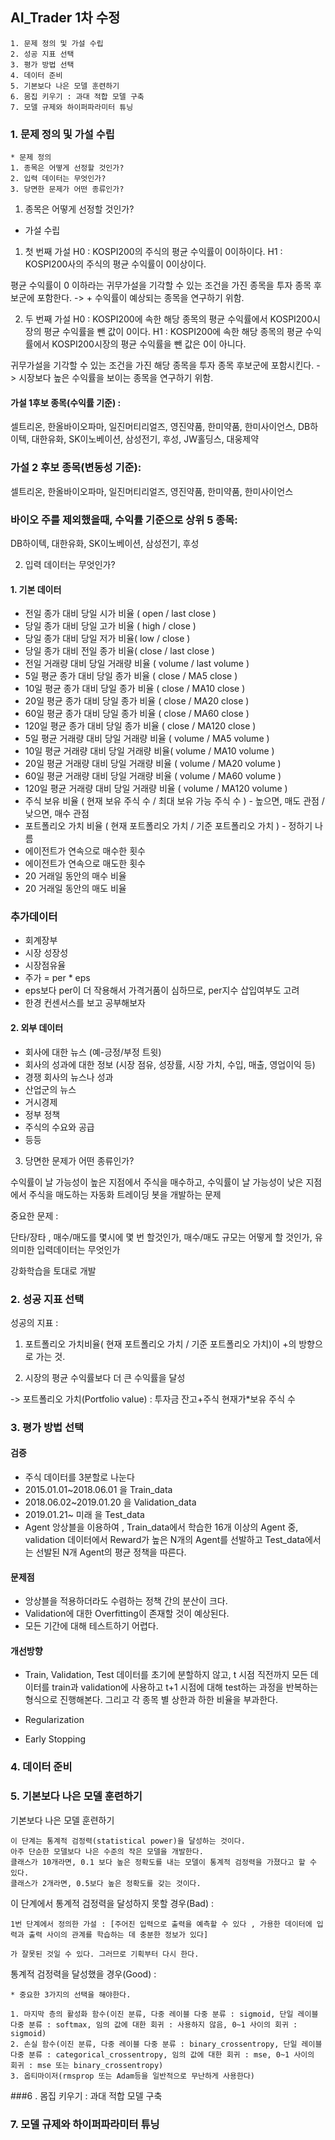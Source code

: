 ## AI_Trader 1차 수정

```
1. 문제 정의 및 가설 수립
2. 성공 지표 선택
3. 평가 방법 선택
4. 데이터 준비
5. 기본보다 나은 모델 훈련하기
6. 몸집 키우기 : 과대 적합 모델 구축
7. 모델 규제와 하이퍼파라미터 튜닝
```



### 1. 문제 정의 및 가설 수립

```
* 문제 정의
1. 종목은 어떻게 선정할 것인가?
2. 입력 데이터는 무엇인가?
3. 당면한 문제가 어떤 종류인가?
```



1. 종목은 어떻게 선정할 것인가?

* 가설 수립
1. 첫 번째 가설
  H0 : KOSPI200의 주식의 평균 수익률이 0이하이다.
  H1 : KOSPI200사의 주식의 평균 수익률이 0이상이다.

평균 수익률이 0 이하라는 귀무가설을 기각할 수 있는 조건을 가진 종목을 투자 종목 후보군에 포함한다.
-> + 수익률이 예상되는 종목을 연구하기 위함.

2. 두 번째 가설
  H0 : KOSPI200에 속한 해당 종목의 평균 수익률에서 KOSPI200시장의 평균 수익률을 뺀 값이 0이다.
  H1 : KOSPI200에 속한 해당 종목의 평균 수익률에서 KOSPI200시장의 평균 수익률을 뺀 값은 0이 아니다.

귀무가설을 기각할 수 있는 조건을 가진 해당 종목을 투자 종목 후보군에 포함시킨다.
-> 시장보다 높은 수익률을 보이는 종목을 연구하기 위함.



#### 가설 1후보 종목(수익률 기준) : 

셀트리온, 한올바이오파마, 일진머티리얼즈, 영진약품, 한미약품, 한미사이언스, DB하이텍, 대한유화, SK이노베이션, 삼성전기, 후성, JW홀딩스, 대웅제약



### 가설 2 후보 종목(변동성 기준):

셀트리온, 한올바이오파마, 일진머티리얼즈, 영진약품, 한미약품, 한미사이언스



### 바이오 주를 제외했을때, 수익률 기준으로 상위 5 종목:

DB하이텍, 대한유화, SK이노베이션, 삼성전기, 후성



2. 입력 데이터는 무엇인가?

#### 1. 기본 데이터

- 전일 종가 대비 당일 시가 비율 ( open / last close )
- 당일 종가 대비 당일 고가 비율 ( high / close )
- 당일 종가 대비 당일 저가 비율( low / close )
- 당일 종가 대비 전일 종가 비율( close / last close )
- 전일 거래량 대비 당일 거래량 비율 ( volume / last volume )
- 5일 평균 종가 대비 당일 종가 비율 ( close / MA5 close )
- 10일 평균 종가 대비 당일 종가 비율 ( close / MA10 close )
- 20일 평균 종가 대비 당일 종가 비율 ( close / MA20 close )
- 60일 평균 종가 대비 당일 종가 비율 ( close / MA60 close )
- 120일 평균 종가 대비 당일 종가 비율 ( close / MA120 close )
- 5일 평균 거래량 대비 당일 거래량 비율 ( volume / MA5 volume )
- 10일 평균 거래량 대비 당일 거래량 비율( volume / MA10 volume )
- 20일 평균 거래량 대비 당일 거래량 비율 ( volume / MA20 volume )
- 60일 평균 거래량 대비 당일 거래량 비율 ( volume / MA60 volume )
- 120일 평균 거래량 대비 당일 거래량 비율 ( volume / MA120 volume )
- 주식 보유 비율 ( 현재 보유 주식 수 / 최대 보유 가능 주식 수 ) - 높으면, 매도 관점 / 낮으면, 매수 관점
- 포트폴리오 가치 비율 ( 현재 포트폴리오 가치 / 기준 포트폴리오 가치 ) - 정하기 나름
- 에이전트가 연속으로 매수한 횟수
- 에이전트가 연속으로 매도한 횟수
- 20 거래일 동안의 매수 비율
- 20 거래일 동안의 매도 비율

### 추가데이터

* 회계장부
* 시장 성장성
* 시장점유율
* 주가 = per * eps
* eps보다 per이 더 작용해서 가격거품이 심하므로, per지수 삽입여부도 고려
* 한경 컨센서스를 보고 공부해보자

#### 2. 외부 데이터

- 회사에 대한 뉴스 (예-긍정/부정 트윗)
- 회사의 성과에 대한 정보 (시장 점유, 성장률, 시장 가치, 수입, 매출, 영업이익 등)
- 경쟁 회사의 뉴스나 성과
- 산업군의 뉴스
- 거시경제
- 정부 정책
- 주식의 수요와 공급
- 등등

3. 당면한 문제가 어떤 종류인가?

수익률이 날 가능성이 높은 지점에서 주식을 매수하고, 수익률이 날 가능성이 낮은 지점에서 주식을 매도하는 자동화 트레이딩 봇을 개발하는 문제

중요한 문제 :

단타/장타 , 매수/매도를 몇시에 몇 번 할것인가, 매수/매도 규모는 어떻게 할 것인가, 유의미한 입력데이터는 무엇인가

강화학습을 토대로 개발



### 2. 성공 지표 선택

성공의 지표 : 

1. 포트폴리오 가치비율( 현재 포트폴리오 가치 / 기준 포트폴리오 가치)이 +의 방향으로 가는 것.

2. 시장의 평균 수익률보다 더 큰 수익률을 달성

-> 포트폴리오 가치(Portfolio value) : 투자금 잔고+주식 현재가*보유 주식 수



### 3. 평가 방법 선택

#### 검증

- 주식 데이터를 3분할로 나눈다
- 2015.01.01~2018.06.01 을 Train_data
- 2018.06.02~2019.01.20 을 Validation_data
- 2019.01.21~ 미래 을 Test_data
- Agent 앙상블을 이용하여 , Train_data에서 학습한 16개 이상의 Agent 중, validation 데이터에서 Reward가 높은 N개의 Agent를 선발하고 Test_data에서는 선발된 N개 Agent의 평균 정책을 따른다.

#### 문제점

* 앙상블을 적용하더라도 수렴하는 정책 간의 분산이 크다.
* Validation에 대한 Overfitting이 존재할 것이 예상된다.
* 모든 기간에 대해 테스트하기 어렵다.

#### 개선방향

* Train, Validation, Test 데이터를 초기에 분할하지 않고, t 시점 직전까지 모든 데이터를 train과 validation에 사용하고 t+1 시점에 대해 test하는 과정을 반복하는 형식으로 진행해본다. 그리고 각 종목 별 상한과 하한 비율을 부과한다.

* Regularization
* Early Stopping

### 4. 데이터 준비

### 5. 기본보다 나은 모델 훈련하기

기본보다 나은 모델 훈련하기

```
이 단계는 통계적 검정력(statistical power)을 달성하는 것이다.
아주 단순한 모델보다 나은 수준의 작은 모델을 개발한다.
클래스가 10개라면, 0.1 보다 높은 정확도를 내는 모델이 통계적 검정력을 가졌다고 할 수 있다.
클래스가 2개라면, 0.5보다 높은 정확도를 갖는 것이다.
```

이 단계에서 통계적 검정력을 달성하지 못할 경우(Bad) :

```
1번 단계에서 정의한 가설 : [주어진 입력으로 출력을 예측할 수 있다 , 가용한 데이터에 입력과 출력 사이의 관계를 학습하는 데 충분한 정보가 있다]

가 잘못된 것일 수 있다. 그러므로 기획부터 다시 한다.
```

통계적 검정력을 달성했을 경우(Good) :

```
* 중요한 3가지의 선택을 해야한다.

1. 마지막 층의 활성화 함수(이진 분류, 다중 레이블 다중 분류 : sigmoid, 단일 레이블 다중 분류 : softmax, 임의 값에 대한 회귀 : 사용하지 않음, 0~1 사이의 회귀 : sigmoid)
2. 손실 함수(이진 분류, 다중 레이블 다중 분류 : binary_crossentropy, 단일 레이블 다중 분류 : categorical_crossentropy, 임의 값에 대한 회귀 : mse, 0~1 사이의 회귀 : mse 또는 binary_crossentropy)
3. 옵티마이저(rmsprop 또는 Adam등을 일반적으로 무난하게 사용한다)
```



###6 . 몸집 키우기 : 과대 적합 모델 구축

### 7. 모델 규제와 하이퍼파라미터 튜닝

